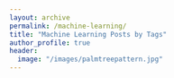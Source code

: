 ```yaml
---
layout: archive
permalink: /machine-learning/
title: "Machine Learning Posts by Tags"
author_profile: true
header:
  image: "/images/palmtreepattern.jpg"
---
```


<!-- {% include base_path %} -->
<!-- {% include group-by-array collection=site.posts field="tags" %}

{% for tag in group_names %}
  {% assign posts = group_items[forloop.index0] %}
  <h2 id="{{ tag | slugify }}" class="archive__subtitle">{{ tag }}</h2>
  {% for post in posts %}
    {% include archive-single.html %}
  {% endfor %}
{% endfor %} -->
